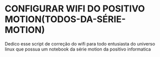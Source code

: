 # CONFIGURAR WIFI DO POSITIVO MOTION(TODOS-DA-SÉRIE-MOTION)


Dedico esse script de correção do wifi para todo entusiasta do universo linux que possua um notebook da série motion da positivo informatica

